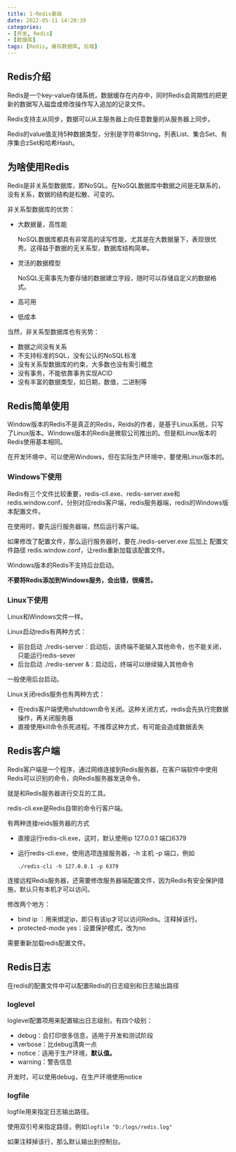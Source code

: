 ```yaml
---
title: 1-Redis基础
date: 2022-05-11 14:20:39
categories: 
- [开发, Redis]
- [数据库]
tags: [Redis, 缓存数据库, 后端]
---
```




## Redis介绍



Redis是一个key-value存储系统，数据缓存在内存中，同时Redis会周期性的把更新的数据写入磁盘或修改操作写入追加的记录文件。

Redis支持主从同步，数据可以从主服务器上向任意数量的从服务器上同步。

Redis的value值支持5种数据类型，分别是字符串String，列表List、集合Set、有序集合zSet和哈希Hash。



## 为啥使用Redis

Redis是非关系型数据库，即NoSQL。在NoSQL数据库中数据之间是无联系的，没有关系，数据的结构是松散、可变的。

非关系型数据库的优势：

- 大数据量，高性能

    NoSQL数据库都具有非常高的读写性能，尤其是在大数据量下，表现很优秀。这得益于数据的无关系型，数据库结构简单。

- 灵活的数据模型

    NoSQL无需事先为要存储的数据建立字段，随时可以存储自定义的数据格式。

- 高可用

- 低成本



当然，非关系型数据库也有劣势：

- 数据之间没有关系
- 不支持标准的SQL，没有公认的NoSQL标准
- 没有关系型数据库的约束，大多数也没有索引概念
- 没有事务，不能依靠事务实现ACID
- 没有丰富的数据类型，如日期，数值，二进制等



## Redis简单使用

Window版本的Redis不是真正的Redis，Reids的作者，是基于Linux系统，只写了Linux版本。Windows版本的Redis是微软公司推出的。但是和Linux版本的Redis使用基本相同。

在开发环境中，可以使用Windows，但在实际生产环境中，要使用Linux版本的。

### Windows下使用

Redis有三个文件比较重要，redis-cli.exe、redis-server.exe和redis.window.conf，分别对应redis客户端，redis服务器端，redis的Windows版本配置文件。

在使用时，要先运行服务器端，然后运行客户端。

如果修改了配置文件，那么运行服务器时，要在./redis-server.exe 后加上 配置文件路径 redis.window.conf，让redis重新加载该配置文件。

Windows版本的Redis不支持后台启动。



**不要将Redis添加到Windows服务，会出错，很痛苦。**

### Linux下使用

Linux和Windows文件一样。

Linux启动redis有两种方式：

- 前台启动    ./redis-server：启动后，该终端不能输入其他命令，也不能关闭，只能运行redis-sever
- 后台启动   ./redis-server &：启动后，终端可以继续输入其他命令

一般使用后台启动。

Linux关闭redis服务也有两种方式：

- 在redis客户端使用shutdown命令关闭。这种关闭方式，redis会先执行完数据操作，再关闭服务器
- 直接使用kill命令杀死进程。不推荐这种方式，有可能会造成数据丢失





## Redis客户端

Redis客户端是一个程序，通过网络连接到Redis服务器，在客户端软件中使用Redis可以识别的命令，向Redis服务器发送命令。

就是和Redis服务器进行交互的工具。



redis-cli.exe是Redis自带的命令行客户端。

有两种连接reids服务器的方式

- 直接运行redis-cli.exe，这时，默认使用ip 127.0.0.1 端口6379

- 运行redis-cli.exe，使用选项连接服务器，-h 主机   -p  端口，例如

    `./redis-cli -h 127.0.0.1 -p 6379`

连接远程Redis服务器，还需要修改服务器端配置文件，因为Redis有安全保护措施，默认只有本机才可以访问。

修改两个地方：

- bind ip ：用来绑定ip，即只有该ip才可以访问Redis。注释掉该行。
- protected-mode yes：设置保护模式，改为no

需要重新加载redis配置文件。





## Redis日志

在redis的配置文件中可以配置Redis的日志级别和日志输出路径

### loglevel

loglevel配置项用来配置输出日志级别，有四个级别：

- debug：会打印很多信息，适用于开发和测试阶段
- verbose：比debug清爽一点
- notice：适用于生产环境，**默认值。**
- warning：警告信息

开发时，可以使用debug，在生产环境使用notice

### logfile

logfile用来指定日志输出路径。

使用双引号来指定路径，例如`logfile "D:/logs/redis.log"`

如果注释掉该行，那么默认输出到控制台。















